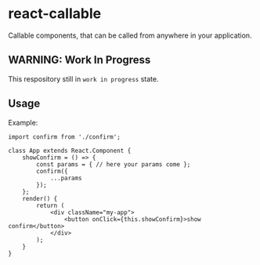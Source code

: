 # react-callable
Callable components, that can be called from anywhere in your application.

## WARNING: Work In Progress
This respository still in `work in progress` state.

## Usage
Example:
```
import confirm from './confirm';

class App extends React.Component {
    showConfirm = () => {
        const params = { // here your params come };
        confirm({
            ...params
        });
    };
    render() {
        return (
            <div className="my-app">
                <button onClick={this.showConfirm}>show confirm</button>
            </div>
        );
    }
}
